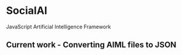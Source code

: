 # SocialAI
JavaScript Artificial Intelligence Framework

## Current work - Converting AIML files to JSON